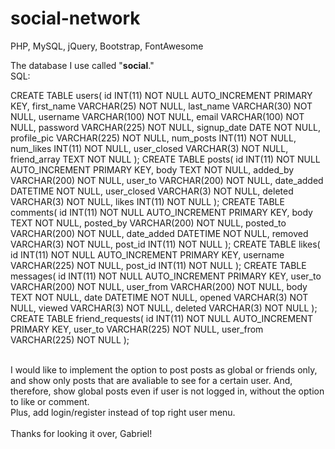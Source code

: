# social-network
PHP, MySQL, jQuery, Bootstrap, FontAwesome

The database I use called "**social**."<br/>
SQL:

CREATE TABLE users(
    id INT(11) NOT NULL AUTO_INCREMENT PRIMARY KEY,
    first_name VARCHAR(25) NOT NULL,
    last_name VARCHAR(30) NOT NULL,
    username VARCHAR(100) NOT NULL,
    email VARCHAR(100) NOT NULL,
    password VARCHAR(225) NOT NULL,
    signup_date DATE NOT NULL,
    profile_pic VARCHAR(225) NOT NULL,
    num_posts INT(11) NOT NULL,
    num_likes INT(11) NOT NULL,
    user_closed VARCHAR(3) NOT NULL,
    friend_array TEXT NOT NULL
); 
CREATE TABLE posts(
    id INT(11) NOT NULL AUTO_INCREMENT PRIMARY KEY,
    body TEXT NOT NULL,
    added_by VARCHAR(200) NOT NULL,
    user_to VARCHAR(200) NOT NULL,
    date_added DATETIME NOT NULL,
    user_closed VARCHAR(3) NOT NULL,
    deleted VARCHAR(3) NOT NULL,
    likes INT(11) NOT NULL
); 
CREATE TABLE comments(
    id INT(11) NOT NULL AUTO_INCREMENT PRIMARY KEY,
    body TEXT NOT NULL,
    posted_by VARCHAR(200) NOT NULL,
    posted_to VARCHAR(200) NOT NULL,
    date_added DATETIME NOT NULL,
    removed VARCHAR(3) NOT NULL,
    post_id INT(11) NOT NULL
); 
CREATE TABLE likes(
    id INT(11) NOT NULL AUTO_INCREMENT PRIMARY KEY,
    username VARCHAR(225) NOT NULL,
    post_id INT(11) NOT NULL
); 
CREATE TABLE messages(
    id INT(11) NOT NULL AUTO_INCREMENT PRIMARY KEY,
    user_to VARCHAR(200) NOT NULL,
    user_from VARCHAR(200) NOT NULL,
    body TEXT NOT NULL,
    date DATETIME NOT NULL,
    opened VARCHAR(3) NOT NULL,
    viewed VARCHAR(3) NOT NULL,
    deleted VARCHAR(3) NOT NULL
);
CREATE TABLE friend_requests(
    id INT(11) NOT NULL AUTO_INCREMENT PRIMARY KEY,
    user_to VARCHAR(225) NOT NULL,
    user_from VARCHAR(225) NOT NULL
); 

<br/>
I would like to implement the option to post posts as global or friends only, and show only posts that are avaliable to see for a certain user. And, therefore, show global posts even if user is not logged in, without the option to like or comment.<br/> Plus, add login/register instead of top right user menu.<br/>
<br/>
Thanks for looking it over, Gabriel!<br/>
